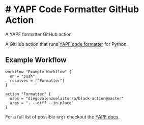 # # YAPF Code Formatter GitHub Action
A YAPF formatter GitHub action

A GitHub action that runs [YAPF code formatter](https://github.com/google/yapf) for Python.

## Example Workflow

```workflow
workflow "Example Workflow" {
  on = "push"
  resolves = ["Formatter"]
}

action "Formatter" {
  uses = "diegovalenzuelaiturra/black-action@master"
  args = ". --diff --in-place"
}
```

For a full list of possible `args` checkout the [YAPF docs](https://github.com/google/yapf#usage).
